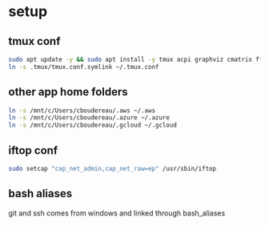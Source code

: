 # setup

## tmux conf
```bash
sudo apt update -y && sudo apt install -y tmux acpi graphviz cmatrix ffmpeg
ln -s .tmux/tmux.conf.symlink ~/.tmux.conf
```

## other app home folders
```bash
ln -s /mnt/c/Users/cboudereau/.aws ~/.aws
ln -s /mnt/c/Users/cboudereau/.azure ~/.azure
ln -s /mnt/c/Users/cboudereau/.gcloud ~/.gcloud
```

## iftop conf
```bash
sudo setcap "cap_net_admin,cap_net_raw=ep" /usr/sbin/iftop
```

## bash aliases
git and ssh comes from windows and linked through bash_aliases
